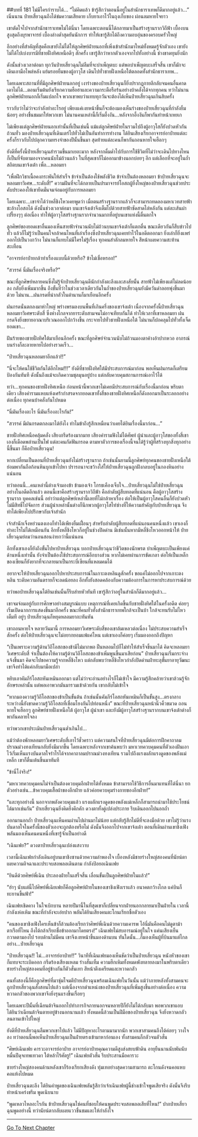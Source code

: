 ##บทที่ 181 ไม่มีใครกำราบได้...
“ไม่คิดแล้ว ข้ารู้สึกว่าตอนนี้อยู่ในสำนักธาราเทพก็ดีมากอยู่แล้ว...” เนิ่นนาน ป๋ายเสี่ยวฉุนถึงได้ข่มความเสียดาย เก็บยาเอาไว้ในถุงเก็บของ ผ่อนลมหายใจยาว

เขาตัดใจไปจากสำนักธาราเทพไม่ได้นี่นา โดยเฉพาะตอนนี้ได้กลายมาเป็นสร้างฐานรากวิถีฟ้า เบื้องบนสูงสุดถึงบุรพาจารย์ เบื้องล่างต่ำสุดยันนักการ ทำให้เขารู้สึกได้ถึงความอบอุ่นของครอบครัวใหญ่

อีกอย่างที่สำคัญที่สุดคือเขายังไม่ได้ให้ลูกศิษย์ฝ่ายนอกที่เพิ่งเข้าสำนักมาใหม่ทั้งหมดรู้จักตัวเอง เขายังไม่ได้ไปเบ่งบารมีที่ชายฝั่งทิศเหนือดีๆ สักครั้ง เขารู้สึกว่าหากตัวเองจากไปทั้งอย่างนี้ ช่างขาดทุนยิ่งนัก

ดังนั้นช่วงเวลาต่อมา ทุกวันป๋ายเสี่ยวฉุนไม่ลืมที่จะบำเพ็ญตบะ แต่พอบำเพ็ญตบะเสร็จสิ้น เขาก็มักจะเดินเอามือไพล่หลัง แย้มรอยยิ้มของผู้อาวุโส เดินไปทั่วชายฝั่งเหนือใต้ตลอดทั้งสำนักธาราเทพ...

โดยเฉพาะสถานที่ที่มีลูกศิษย์ฝ่ายนอกอยู่ เงาร่างของป๋ายเสี่ยวฉุนก็ยิ่งปรากฎกายลึกลับจนคนอื่นคาดเดาไม่ได้...ตอนเริ่มต้นยังเรียกความฮือฮาและความกระตือรือร้นอย่างบ้าคลั่งได้จากทุกคน ทว่าไม่นานลูกศิษย์ฝ่ายนอกก็เริ่มแปลกใจ พวกเขาพบว่าแทบทุกวันจะต้องได้เห็นป๋ายเสี่ยวฉุนเกินสิบครั้ง

ราวกับว่าไม่ว่าจะกำลังทำอะไรอยู่ เพียงแค่เงยหน้าขึ้นก็จะต้องมองเห็นร่างของป๋ายเสี่ยวฉุนที่กำลังยิ้มน้อยๆ อย่างชื่นชมมาให้พวกเขา ไม่นานคนเหล่านี้ก็เริ่มอึ้งงัน...หลังจากอึ้งงันก็พากันทำหน้าเหยเก

ไม่เพียงแต่ลูกศิษย์ฝ่ายนอกเท่านั้นที่เป็นเช่นนี้ แม้แต่ลูกศิษย์ฝ่ายในรวมไปถึงผู้อาวุโสก็ยังปวดหัวกันถ้วนทั่ว มองป๋ายเสี่ยวฉุนที่เดินเตร่ไปทั่วไม่เป็นอันทำการทำงาน ได้ยินเสียงเรียกอาจารย์อาป๋ายแต่ละครั้งก็ราวกับไปปลุกความทรงจำของปีนั้นขึ้นมา สุดท้ายแต่ละคนก็พากันถอนหายใจเฮือกๆ

ยังดีที่ครั้งนี้ป๋ายเสี่ยวฉุนสำรวมขึ้นมาเยอะมาก หลังจากดื่มด่ำไปกับการใช้ชีวิตที่ไม่ว่าจะเดินไปทางไหนก็เป็นที่จับตามองจากคนนับไม่ถ้วนแล้ว ในที่สุดเขาก็ไม่ออกมาข้างนอกบ่อยๆ อีก แต่เลือกที่จะอยู่ในถ้ำสถิตบนเขาจ้งเต้า เพื่อ...หลอมยา

“เพื่อฝึกวิชาเนื้อคงกระพันให้สำเร็จ ข้าจำเป็นต้องใช้พลังชีวิต ข้าจำเป็นต้องหลอมยา ข้าป๋ายเสี่ยวฉุนจะหลอมยาวิเศษ...ระดับสี่!” ความฝันที่จะได้กลายเป็นปรมาจารย์โอสถผู้ยิ่งใหญ่ของป๋ายเสี่ยวฉุนช่วยประคับประคองให้เขายึดมั่นจมจ่อมอยู่กับการหลอมยา

โดยเฉพาะ...เขาจำได้ว่าหลี่ชิงโหวเคยพูดว่า เมื่อตนสร้างฐานรากแล้วก็จะสามารถทดลองมหาเวทสายฟ้าชะล้างโอสถได้ ดังนั้นช่วงเวลาต่อมา บนเขาจ้งเต้าจึงเต็มไปด้วยสายฟ้าซัดสาดไล่หลังกัน แต่ละเส้นผ่าเปรี้ยงๆๆ ต่อเนื่อง ทำให้ผู้อาวุโสสร้างฐานรากจำนวนมากที่อยู่บนเขาแห่งนี้ตื่นตกใจ

ลูกศิษย์ของยอดเขาอื่นมองเห็นสายฟ้าจำนวนนับไม่ถ้วนบนเขาจ้งเต้าก็แตกตื่น ขณะเดียวกันก็สืบข่าวไปทั่ว แล้วก็ไม่รู้ว่าเป็นคนใจกล้าคนไหนที่เล่าเรื่องซึ่งป๋ายเสี่ยวฉุนเคยทำไว้ในอดีตออกมา ยิ่งเล่าก็ยิ่งแพร่ออกไปเป็นวงกว้าง ไม่นานก็แทบไม่มีใครไม่รู้เรื่อง ทุกคนสำลักลมหายใจ สีหน้าเผยความสะท้านสะเทือน

“อาจารย์อาป๋ายกล้าทำเรื่องแบบนี้ด้วยหรือ? ข้าไม่เชื่อหรอก!”

“สวรรค์ นี่มันเรื่องจริงหรือ?”

ขณะที่ลูกศิษย์หลายคนซึ่งไม่รู้จักป๋ายเสี่ยวฉุนดีนักกำลังตะลึงและสงสัยนั้น สายฟ้าไม่เพียงแต่ไม่ลดน้อยลง กลับยิ่งเพิ่มมากขึ้น ถึงขั้นที่ว่าในช่วงเวลาเดียวกันในถ้ำของป๋ายเสี่ยวฉุนยังมีควันดำลอยพุ่งขึ้นมาด้วย ไม่นาน...ฝนกรดที่น่ากลัวในตำนานก็มาเยือนอีกครั้ง

ฝนกรดนั่นตกลงมาห่าใหญ่ พร่างพรมลงบนพื้นที่เกินครึ่งของเขาจ้งเต้า เนื่องจากครั้งนี้ป๋ายเสี่ยวฉุนหลอมยาวิเศษระดับสี่ ซึ่งห่างไกลจากยาระดับสามจนไม่อาจเทียบกันได้ ทำให้เวลาที่เขาหลอมยา ฝนกรดจึงยิ่งขยายอาณาบริเวณออกไปกว้างขึ้น กระจายไปทั่วชายฝั่งเหนือใต้ ไม่นานก็ปกคลุมไปทั่วทั้งเจ็ดยอดเขา...

ฝันร้ายของชายฝั่งทิศใต้มาเยือนอีกครั้ง ขณะที่ลูกศิษย์จำนวนนับไม่ถ้วนมองตาค้างอ้าปากหวอ อาภรณ์บนร่างก็ละลายหายไปอย่างรวดเร็ว...

“ป๋ายเสี่ยวฉุนหลอมยาอีกแล้ว!!”

“นี่จะให้คนใช้ชีวิตกันได้อีกไหม!!!” ยังดีที่ชายฝั่งทิศใต้มีประสบการณ์มาก่อน พอเห็นฝนกรดก็เตรียมป้องกันทันที ดังนั้นถึงแม้จะเกิดความชุลมุนอยู่บ้าง แต่กลับควบคุมสถานการณ์เอาไว้ได้

ทว่า...ทุกคนของชายฝั่งทิศเหนือ ก่อนหน้านี้พวกเขาไม่เคยมีประสบการณ์กับเรื่องนี้มาก่อน พริบตาเดียว เสียงคำรามแหบแห้งเศร้ากำสรดจากยอดเขาทั้งสี่ของชายฝั่งทิศเหนือก็ดังออกมาเป็นระลอกอย่างต่อเนื่อง ทุกคนบ้าคลั่งกันไปหมด

“นี่มันเรื่องอะไร นี่มันเรื่องอะไรกัน!”

“สวรรค์ มีฝนกรดตกลงมาได้ยังไง ทำไมข้าถึงรู้สึกเหมือนว่าเคยได้ยินเรื่องนี้มาก่อน...”

ชายฝั่งทิศเหนือคลุ้มคลั่ง เสียงกรีดร้องมากมาย เสียงคำรามฟังไม่ได้ศัพท์ ผู้นำและผู้อาวุโสของทั้งสี่เขาเองก็เดือดพล่านเป็นไฟ แต่ละคนกัดฟันกรอด ตามหาตัวการของเรื่องนี้จนได้รู้ว่าผู้ที่สร้างทุกสิ่งทุกอย่างนี้ขึ้นมา ก็คือป๋ายเสี่ยวฉุน! 

หากเปลี่ยนเป็นตอนที่ป๋ายเสี่ยวฉุนยังไม่สร้างฐานราก ถ้าเช่นนั้นยามนี้ลูกศิษย์ทุกคนของชายฝั่งเหนือใต้ย่อมพากันถือก้อนหินบุกเข้าไปหา ปรารถนาจะขว้างใส่ให้ป๋ายเสี่ยวฉุนถูกฝังกลบอยู่ในกองหินอย่างแน่นอน

ทว่าตอนนี้...คนเหล่านี้ต่างเจ้ามองข้า ข้ามองเจ้า โกรธเคืองเจ็บใจ...ป๋ายเสี่ยวฉุนไม่ใช่ป๋ายเสี่ยวฉุนอย่างในอดีตอีกแล้ว ตอนนี้เขาคือสร้างฐานรากวิถีฟ้า คือลำดับผู้สืบทอดที่แน่นอน คือผู้อาวุโสสร้างฐานราก บุคคลเช่นนี้ อย่าว่าแต่ลูกศิษย์เหล่านี้เลยที่ไม่กล้าหาเรื่อง ต่อให้เป็นผู้อาวุโสคนอื่นก็ยังปวดหัว ไม่มีสิทธิ์ไปจัดการ ส่วนผู้นำเหล่านั้นต่างก็นึกพวกผู้อาวุโสไท่ซ่างที่ให้ความสำคัญกับป๋ายเสี่ยวฉุน จึงทำได้เพียงไปปรึกษากับเจ้าสำนัก

เจ้าสำนักเจิ้งหย่วนตงเองก็ทำได้เพียงยิ้มเฝื่อนๆ สำหรับลำดับผู้สืบทอดที่แน่นอนคนหนึ่งแล้ว เขาเองก็ทำอะไรไม่ได้เหมือนกัน อีกทั้งหลี่ชิงโหวก็อยู่ในช่วงปิดด่าน มิเช่นนั้นหากมีหลี่ชิงโหวออกหน้าให้ ป๋ายเสี่ยวฉุนย่อมว่านอนสอนง่ายกว่านี้แน่นอน

อีกทั้งเขาเองก็ยังถึงขั้นไปหาป๋ายเสี่ยวฉุน บอกป๋ายเสี่ยวฉุนว่าชีวิตของนักพรต บำเพ็ญตบะเป็นเพียงแค่ด้านหนึ่งเท่านั้น ยังจำเป็นต้องใช้ประสบการณ์อีกบางส่วน หากไม่เคยผ่านการขัดเกลา ต่อให้เป็นเหล็กของเซียนก็ยังยากที่จะกลายมาเป็นกระบี่เซียนที่แหลมคมได้

อยากจะให้ป๋ายเสี่ยวฉุนออกไปหาประสบการณ์ในเกาะตงหลินดูสักครั้ง ขอแค่ไม่ออกไปจากเกาะตงหลิน ระดับความอันตรายก็จะลดน้อยลง อีกทั้งยังสอดคล้องกับความต้องการในการหาประสบการณ์ด้วย

ทว่าพอป๋ายเสี่ยวฉุนได้ยินเช่นนั้นก็รีบส่ายหัวทันที เขารู้สึกว่าอยู่ในสำนักก็ดีมากอยู่แล้ว...

เขาจมจ่อมอยู่กับการศึกษาอย่างสมบูรณ์แบบ เหตุการณ์ที่เคยเกิดขึ้นกับชายฝั่งทิศใต้ในครั้งอดีต ค่อยๆ เริ่มเปิดฉากการแสดงขึ้นมาอีกครั้ง ขณะที่คนทั่วทั้งสำนักธาราเทพใกล้จะเป็นบ้า ใกล้จะทนรับไม่ไหวเต็มที อยู่ๆ ป๋ายเสี่ยวฉุนก็หยุดหลอมยากะทันหัน

เขาถอนหายใจ หลายวันมานี้ การหลอมยาวิเศษระดับสี่ของเขาล้มเหลวต่อเนื่อง ไม่ประสบความสำเร็จสักครั้ง ต่อให้ป๋ายเสี่ยวฉุนจะไม่อยากยอมแพ้แค่ไหน แต่เขาเองก็ค่อยๆ เริ่มมองออกถึงปัญหา

“เป็นเพราะความรู้ด้านวิถีโอสถของข้ามีไม่มากพอ ฝืนหลอมไปก็ไม่ทำให้สำเร็จขึ้นมาได้ คิดจะหลอมยาวิเศษระดับสี่ จำเป็นต้องให้ความรู้ด้านวิถีโอสถของข้าเพิ่มพูนขึ้นมาเสียก่อน” ป๋ายเสี่ยวฉุนเริ่มกระจ่างแจ้งขึ้นมา คิดจะไปขอความรู้จากหลี่ชิงโหว แต่กลับพบว่าหลี่ชิงโหวกำลังปิดด่านฝ่าทะลุขั้นยาอายุวัฒนะ เขาจึงทำได้แค่กลับมามือเปล่า

หยิบเอาคัมภีร์โอสถหันเหมินออกมา แต่ไม่ว่าจะอ่านอย่างไรก็ไม่เข้าใจ มีความรู้สึกคล้ายว่าเขาล้วนรู้จักอักษรเหล่านั้น แต่พอเอาพวกมันมารวมเข้าด้วยกัน เขากลับไม่เข้าใจ

“หากมองความรู้วิถีโอสถของข้าเป็นขั้นต้น ถ้าเช่นนั้นคัมภีร์โอสถหันเหมินก็เป็นขั้นสูง...ตรงกลางระหว่างนี้ยังขาดความรู้วิถีโอสถที่เชื่อมโยงกันไปท่อนหนึ่ง” ขณะที่ป๋ายเสี่ยวฉุนหน้านิ่วคิ้วขมวด ถอนหายใจเฮือกๆ ลูกศิษย์ชายฝั่งเหนือใต้ ผู้อาวุโส ผู้นำเขา และยังมีผู้อาวุโสสร้างฐานรากบนเขาจ้งเต้าต่างก็พากันคลายใจลง

ทว่าพวกเขาประเมินป๋ายเสี่ยวฉุนต่ำเกินไป...

แม้ว่าต้องพักหลอมยาวิเศษระดับสี่เอาไว้ชั่วคราว แต่ความสนใจที่ป๋ายเสี่ยวฉุนมีต่อการฝึกคาถาลมปราณม่วงทงเทียนกลับยิ่งมีมากขึ้น โดยเฉพาะหลังจากเขาค้นพบว่า มหาเวทควบคุมคนที่ตัวเองฝันเอาไว้เริ่มเห็นแรงบันดาลใจรำไรได้จากคาถาลมปราณม่วงทงเทียน รวมไปถึงแรงผลักแรงดูดของพลังแม่เหล็ก เขาก็ตื่นเต้นขึ้นมาทันที

“ข้านี่โง่จริง!”

“มหาเวทควบคุมคนไม่จำเป็นต้องควบคุมอีกฝ่ายได้ทั้งหมด ข้าสามารถใช้วิธีการอื่นมาแทนที่ได้นี่นา ยกตัวอย่างเช่น...ข้าควบคุมเสื้อผ้าของอีกฝ่าย แล้วค่อยควบคุมร่างกายของอีกฝ่าย!”

“และทุกอย่างนี้ นอกจากพลังควบคุมแล้ว แรงผลักแรงดูดของพลังแม่เหล็กก็สามารถนำมาใช้ประโยชน์ได้มากเช่นกัน” ป๋าเยสี่ยวฉุนยิ่งคิดยิ่งคึกคัก ดวงตาทั้งคู่เปล่งประกาย รีบเดินออกไปนอกถ้ำ

ออกมานอกถ้ำ ป๋ายเสี่ยวฉุนเห็นคนผ่านไปผ่านมาไม่น้อย แต่กลับรู้สึกไม่ดีที่จะลงมือด้วย เขาไม่รู้ว่าแรงบันดาลใจในครั้งนี้ของตัวเองจะถูกต้องหรือไม่ ดังนั้นจึงออกไปจากเขาจ้งเต้า ตอนที่เดินผ่านเขาชิงเฟิง พลันมองเห็นคนคนหนึ่งที่เขารู้จักเป็นอย่างดี

“เฉินเฟย?” ดวงตาป๋ายเสี่ยวฉุนเปล่งแสงวาบ

เวลานี้เฉินเฟยกำลังเดินอยู่บนเขาชิงซานด้วยความลำพองใจ เบื้องหลังมีชายร่างใหญ่สองคนที่นัยน์ตาเผยความอิจฉาและประจบสอพลอเดินตาม กำลังป้อยอเฉินเฟย  

“ยินดีด้วยศิษย์พี่เฉิน ประลองฝ่ายในเสร็จสิ้น เลื่อนขั้นเป็นลูกศิษย์ฝ่ายในแล้ว!”

“ฮ่าๆ นับแต่นี้ไปศิษย์พี่เฉิยเฟยก็คือลูกศิษย์ฝ่ายในของเขาชิงเฟิงเราแล้ว อนาคตกว้างไกล แค่บินก็ทะยานขึ้นฟ้า!” 

เฉินเฟยเชิดคาง ในใจเบิกบาน หลายปีมานี้ในที่สุดเขาก็เปลี่ยนจากฝ่ายนอกกลายมาเป็นฝ่ายใน เวลานี้กำลังเห่อเหิม ขณะที่กำลังจะเอ่ยปาก พลันได้ยินเสียงคนตะโกนเรียกชื่อตัวเอง

“คนของเขาชิงเฟิงใครเห็นข้าก็ล้วนต้องเรียกว่าศิษย์พี่เฉินด้วยความเคารพ ไอ้นี่มันคือคนไม่ดูตาม้าตาเรือที่ไหน ถึงได้กล้าเรียกชื่อข้าออกมาโดยตรง!” เฉินเฟยไม่สบอารมณ์อยู่ในใจ แค่นเสียงเย็นกวาดตามองไป รอบด้านไม่มีคน เขาจึงเงยหน้าขึ้นมองด้านบน ทันใดนั้น...ก็มองเห็นผู้ที่บินมาแต่ไกลอย่าง...ป๋ายเสี่ยวฉุน

“ป๋ายเสี่ยวฉุน!! ไม่...อาจารย์อาป๋าย!!” วินาทีที่เฉินเฟยมองเห็นชัดว่าเป็นป๋ายเสี่ยวฉุน หนังหัวของเขาก็แทบจะระเบิดออก กรีดร้องเสียงแหลม ร่างสั่นเทิ้ม ความฮึกเหิมทั้งหมดพังทลายลงมาในพริบตาเดียว ชายร่างใหญ่สองคนที่อยู่ข้างกันก็ตัวสั่นเทา สีหน้าตึงเครียดและหวาดกลัว

คนทั้งสองนี้ก็คือลูกศิษย์ที่มาซุ่มโจมตีป๋ายเสี่ยวฉุนพร้อมเฉินเฟยในวันนั้น แม้ว่าภายหลังทั้งสามคนจะถูกป๋ายเสี่ยวฉุนสั่งสอนไปแล้ว แต่เนื่องจากตำแหน่งของป๋ายเสี่ยวฉุนที่เพิ่มสูงขึ้นอย่างต่อเนื่อง ความหวาดกลัวของพวกเขาจึงยิ่งรุนแรงขึ้นเรื่อยๆ 

โดยเฉพาะปีนั้นที่เฉียนต้าจินออกไปทำภารกิจภายนอกจนหลายปีก็ยังไม่ได้กลับมา พอพวกเขาแอบได้ยินว่าเฉียนต้าจินตายอยู่ข้างนอกนานแล้ว ทั้งหมดนี้ล้วนเป็นฝีมือของป๋ายเสี่ยวฉุน จึงยิ่งหวาดกลัวลนลานเข้าไปใหญ่

ยังดีที่ป๋ายเสี่ยวฉุนลืมพวกเขาไปแล้ว ไม่มีปัญหาอะไรตามมามากนัก พวกเขาสามคนถึงได้ค่อยๆ วางใจลง ทว่าตอนนี้พอเห็นป๋ายเสี่ยวฉุนเป็นฝ่ายตรงเข้ามาหาก่อนเอง ทั้งสามคนก็กลัวจนตัวสั่น 

“ศิษย์เฉินเฟย คารวะอาจารย์อาป๋าย อาจารย์อาป๋ายคุณความดีสูงส่งสยบฟ้าดิน อายุยืนนานนับพันนับหมื่นปีดุจเทพเทวดา ใต้หล้าไร้ศัตรู!” เฉินเฟยตัวสั่น รีบประสานมือคารวะ

ชายร่างใหญ่สองคนด้านหลังเขาก็ร้องเรียกเสียงดัง ทุ่มเทอย่างสุดความสามารถ ตะโกนดังจนคอแหบคอแห้งไปหมด

ป๋ายเสี่ยวฉุนตะลึง ได้ยินคำพูดของเฉินเฟยพลันรู้สึกว่าเจ้าเฉินเฟยผู้นี้ช่างเข้าใจพูดเสียจริง ดังนั้นจึงรีบทำหน้าเคร่งขรึม พูดเนิบนาบ

“พูดเหลวไหลอะไรกัน ข้าป๋ายเสี่ยวฉุนใช่คนที่ชอบให้คนพูดประจบสอพลอเสียที่ไหน!” ปากป๋ายเสี่ยวฉุนพูดอย่างนี้ ทว่านัยน์ตากลับเผยแววชื่นชมและให้กำลังใจ 


-----------------------------------------------------------


[Go To Next Chapter]( ./182.md)